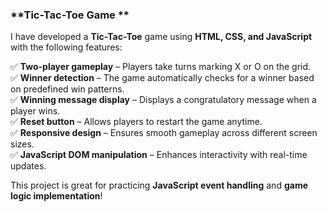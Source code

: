 ### **Tic-Tac-Toe Game **  

I have developed a **Tic-Tac-Toe** game using **HTML, CSS, and JavaScript** with the following features:  

✅ **Two-player gameplay** – Players take turns marking X or O on the grid.  
✅ **Winner detection** – The game automatically checks for a winner based on predefined win patterns.  
✅ **Winning message display** – Displays a congratulatory message when a player wins.  
✅ **Reset button** – Allows players to restart the game anytime.  
✅ **Responsive design** – Ensures smooth gameplay across different screen sizes.  
✅ **JavaScript DOM manipulation** – Enhances interactivity with real-time updates.  

This project is great for practicing **JavaScript event handling** and **game logic implementation**! 
